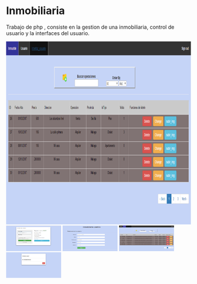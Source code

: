 # Inmobiliaria

Trabajo de php , consiste en la gestion de una inmobiliaria, control de usuario y la interfaces del usuario.


<img src="inmobiliaria/Proyecto-img/Admin-inmueble.PNG" alt="Admin-inmueble" width="1000" height="500">
<img src="inmobiliaria/Proyecto-img/Admin-login.PNG" alt="Admin-inmueble" width="150" height="70">
<img src="inmobiliaria/Proyecto-img/Admin-registrar.PNG" alt="Admin-inmueble" width="150" height="70">
<img src="inmobiliaria/Proyecto-img/Admin-usuario.PNG" alt="Admin-inmueble" width="150" height="70">
<img src="inmobiliaria/Proyecto-img/Admin-ventana-cerrar.PNG" alt="Admin-inmueble" width="150" height="70">
